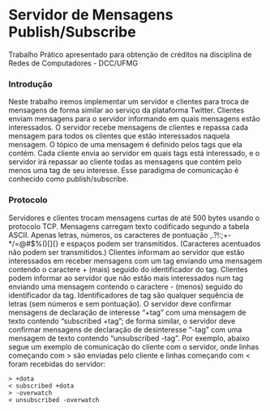 # Servidor de Mensagens Publish/Subscribe

Trabalho Prático apresentado para obtenção de créditos na disciplina de Redes de Computadores - DCC/UFMG

### Introdução
Neste trabalho iremos implementar um servidor e clientes para troca de mensagens de forma
similar ao serviço da plataforma Twitter. Clientes enviam mensagens para o servidor
informando em quais mensagens estão interessados. O servidor recebe mensagens de clientes
e repassa cada mensagem para todos os clientes que estão interessados naquela mensagem.
O tópico de uma mensagem é definido pelos tags que ela contém. Cada cliente envia ao
servidor em quais tags está interessado, e o servidor irá repassar ao cliente todas as
mensagens que contém pelo menos uma tag de seu interesse. Esse paradigma de
comunicação é conhecido como publish/subscribe.

### Protocolo
Servidores e clientes trocam mensagens curtas de até 500 bytes usando o protocolo TCP.
Mensagens carregam texto codificado segundo a tabela ASCII. Apenas letras, números, os
caracteres de pontuação ,.?!:;+-*/=@#$%()[]{} e espaços podem ser transmitidos.
(Caracteres acentuados não podem ser transmitidos.)
Clientes informam ao servidor que estão interessados em receber mensagens com um tag
enviando uma mensagem contendo o caractere + (mais) seguido do identificador do tag.
Clientes podem informar ao servidor que não estão mais interessados num tag enviando uma
mensagem contendo o caractere - (menos) seguido do identificador da tag. Identificadores de
tag são qualquer sequência de letras (sem números e sem pontuação). O servidor deve
confirmar mensagens de declaração de interesse “+tag” com uma mensagem de texto
contendo “subscribed +tag”; de forma similar, o servidor deve confirmar mensagens de
declaração de desinteresse “-tag” com uma mensagem de texto contendo “unsubscribed
-tag”. Por exemplo, abaixo segue um exemplo de comunicação do cliente com o servidor, onde
linhas começando com > são enviadas pelo cliente e linhas começando com < foram recebidas
do servidor:

````
> +dota
< subscribed +dota
> -overwatch
< unsubscribed -overwatch
````

